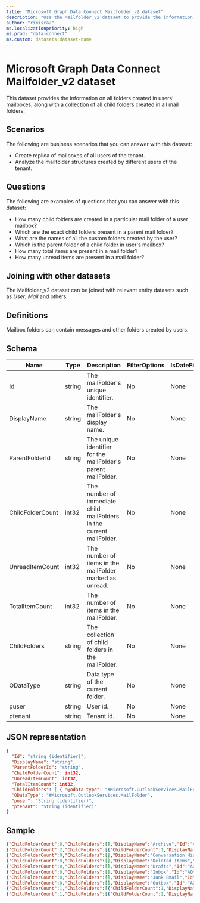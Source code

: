 ```yaml
---
title: "Microsoft Graph Data Connect Mailfolder_v2 dataset"
description: "Use the Mailfolder_v2 dataset to provide the information on all mail folders created in a user’s mailbox."
author: "rimisra2"
ms.localizationpriority: high
ms.prod: "data-connect"
ms.custom: datasets:dataset-name
---
```


# Microsoft Graph Data Connect Mailfolder_v2 dataset

This dataset provides the information on all folders created in users' mailboxes, along with a collection of all child folders created in all mail folders.
 
## Scenarios

The following are business scenarios that you can answer with this dataset:

- Create replica of mailboxes of all users of the tenant.
- Analyze the mailfolder structures created by different users of the tenant.

## Questions

The following are examples of questions that you can answer with this dataset:

- How many child folders are created in a particular mail folder of a user mailbox?
- Which are the exact child folders present in a parent mail folder?
- What are the names of all the custom folders created by the user?
- Which is the parent folder of a child folder in user's mailbox?
- How many total items are present in a mail folder?
- How many unread items are present in a mail folder?

## Joining with other datasets

The Mailfolder_v2 dataset can be joined with relevant entity datasets such as *User*, *Mail* and others.

## Definitions

Mailbox folders can contain messages and other folders created by users.

## Schema

| Name  | Type  |  Description  |  FilterOptions  |  IsDateFilter  | 
| ----------- | ----------- | ----------- | ----------- | ----------- |
| Id	| string |	The mailFolder's unique identifier. |	No	| None |
| DisplayName |	string |	The mailFolder's display name. |	No |  	None |
| ParentFolderId	| string |	The unique identifier for the mailFolder's parent mailFolder.	| No |  	None |
| ChildFolderCount |	int32 |	The number of immediate child mailFolders in the current mailFolder. |	No |  	None |
| UnreadItemCount |	int32 |	The number of items in the mailFolder marked as unread.	| No |	None |
| TotalItemCount |	int32 |	The number of items in the mailFolder. |	No |  	None |
| ChildFolders |	string |	The collection of child folders in the mailFolder. |	No |  	None |
| ODataType |	string |	Data type of the current folder. |	No |	None |
| puser |	string |	User id. |	No |  	None |
| ptenant |	string |  Tenant id. |	No |  	None |

## JSON representation

```json
{
  "Id": "string (identifier)",
  "DisplayName": "string",
  "ParentFolderId": "string",
  "ChildFolderCount": int32,
  "UnreadItemCount": int32,
  "TotalItemCount": int32, 
  "ChildFolders": [ { "@odata.type": "#Microsoft.OutlookServices.MailFolder" } ],
  "ODataType": "#Microsoft.OutlookServices.MailFolder",
  "puser": "String (identifier)",
  "ptenant": "String (identifier)"
}
```

## Sample 


```json
{"ChildFolderCount":0,"ChildFolders":[],"DisplayName":"Archive","Id":"AQMkADI2YWM4MjQyLWQ3YjEtNDgzMi1hMzkyLTE2ZTM3NTUAMWMzNGEALgAAA6GoUA5SNzlFvlnoC8t9GLQBAOwxAcp0KBhFkmn7yww4DfwAAAIBTwAAAA==","ODataType":"#Microsoft.OutlookServices.MailFolder","ParentFolderId":"AQMkADI2YWM4MjQyLWQ3YjEtNDgzMi1hMzkyLTE2ZTM3NTUAMWMzNGEALgAAA6GoUA5SNzlFvlnoC8t9GLQBAOwxAcp0KBhFkmn7yww4DfwAAAIBCAAAAA==","ptenant":"f1a7cbc0-bd5e-432e-8ccd-38cdb85094ca","puser":"ca85120d-b104-4af4-8a13-ae7028e59c73"}
{"ChildFolderCount":2,"ChildFolders":[{"ChildFolderCount":1,"DisplayName":"Conversation History2","Id":"AAMkADI2YWM4MjQyLWQ3YjEtNDgzMi1hMzkyLTE2ZTM3NTUxYzM0YQAuAAAAAAChqFAOUjc5Rb5Z6AvLfRi0AQDsMQHKdCgYRZJp_8sMOA38AAR1ke13AAA=","ODataType":"#Microsoft.OutlookServices.MailFolder","ParentFolderId":"AQMkADI2YWM4MjQyLWQ3YjEtNDgzMi1hMzkyLTE2ZTM3NTUAMWMzNGEALgAAA6GoUA5SNzlFvlnoC8t9GLQBAOwxAcp0KBhFkmn7yww4DfwAAAIBRgAAAA==","TotalItemCount":0,"UnreadItemCount":0}],"DisplayName":"Conversation History","Id":"AQMkADI2YWM4MjQyLWQ3YjEtNDgzMi1hMzkyLTE2ZTM3NTUAMWMzNGEALgAAA6GoUA5SNzlFvlnoC8t9GLQBAOwxAcp0KBhFkmn7yww4DfwAAAIBRgAAAA==","ODataType":"#Microsoft.OutlookServices.MailFolder","ParentFolderId":"AQMkADI2YWM4MjQyLWQ3YjEtNDgzMi1hMzkyLTE2ZTM3NTUAMWMzNGEALgAAA6GoUA5SNzlFvlnoC8t9GLQBAOwxAcp0KBhFkmn7yww4DfwAAAIBCAAAAA==","ptenant":"f1a7cbc0-bd5e-432e-8ccd-38cdb85094ca","puser":"ca85120d-b104-4af4-8a13-ae7028e59c73"}
{"ChildFolderCount":0,"ChildFolders":[],"DisplayName":"Conversation History1","Id":"AAMkADI2YWM4MjQyLWQ3YjEtNDgzMi1hMzkyLTE2ZTM3NTUxYzM0YQAuAAAAAAChqFAOUjc5Rb5Z6AvLfRi0AQDsMQHKdCgYRZJp_8sMOA38AAR1ke12AAA=","ODataType":"#Microsoft.OutlookServices.MailFolder","ParentFolderId":"AQMkADI2YWM4MjQyLWQ3YjEtNDgzMi1hMzkyLTE2ZTM3NTUAMWMzNGEALgAAA6GoUA5SNzlFvlnoC8t9GLQBAOwxAcp0KBhFkmn7yww4DfwAAAIBCAAAAA==","ptenant":"f1a7cbc0-bd5e-432e-8ccd-38cdb85094ca","puser":"ca85120d-b104-4af4-8a13-ae7028e59c73"}
{"ChildFolderCount":0,"ChildFolders":[],"DisplayName":"Deleted Items","Id":"AQMkADI2YWM4MjQyLWQ3YjEtNDgzMi1hMzkyLTE2ZTM3NTUAMWMzNGEALgAAA6GoUA5SNzlFvlnoC8t9GLQBAOwxAcp0KBhFkmn7yww4DfwAAAIBCgAAAA==","ODataType":"#Microsoft.OutlookServices.MailFolder","ParentFolderId":"AQMkADI2YWM4MjQyLWQ3YjEtNDgzMi1hMzkyLTE2ZTM3NTUAMWMzNGEALgAAA6GoUA5SNzlFvlnoC8t9GLQBAOwxAcp0KBhFkmn7yww4DfwAAAIBCAAAAA==","ptenant":"f1a7cbc0-bd5e-432e-8ccd-38cdb85094ca","puser":"ca85120d-b104-4af4-8a13-ae7028e59c73"}
{"ChildFolderCount":0,"ChildFolders":[],"DisplayName":"Drafts","Id":"AQMkADI2YWM4MjQyLWQ3YjEtNDgzMi1hMzkyLTE2ZTM3NTUAMWMzNGEALgAAA6GoUA5SNzlFvlnoC8t9GLQBAOwxAcp0KBhFkmn7yww4DfwAAAIBDwAAAA==","ODataType":"#Microsoft.OutlookServices.MailFolder","ParentFolderId":"AQMkADI2YWM4MjQyLWQ3YjEtNDgzMi1hMzkyLTE2ZTM3NTUAMWMzNGEALgAAA6GoUA5SNzlFvlnoC8t9GLQBAOwxAcp0KBhFkmn7yww4DfwAAAIBCAAAAA==","ptenant":"f1a7cbc0-bd5e-432e-8ccd-38cdb85094ca","puser":"ca85120d-b104-4af4-8a13-ae7028e59c73"}
{"ChildFolderCount":0,"ChildFolders":[],"DisplayName":"Inbox","Id":"AQMkADI2YWM4MjQyLWQ3YjEtNDgzMi1hMzkyLTE2ZTM3NTUAMWMzNGEALgAAA6GoUA5SNzlFvlnoC8t9GLQBAOwxAcp0KBhFkmn7yww4DfwAAAIBDAAAAA==","ODataType":"#Microsoft.OutlookServices.MailFolder","ParentFolderId":"AQMkADI2YWM4MjQyLWQ3YjEtNDgzMi1hMzkyLTE2ZTM3NTUAMWMzNGEALgAAA6GoUA5SNzlFvlnoC8t9GLQBAOwxAcp0KBhFkmn7yww4DfwAAAIBCAAAAA==","ptenant":"f1a7cbc0-bd5e-432e-8ccd-38cdb85094ca","puser":"ca85120d-b104-4af4-8a13-ae7028e59c73"}
{"ChildFolderCount":0,"ChildFolders":[],"DisplayName":"Junk Email","Id":"AQMkADI2YWM4MjQyLWQ3YjEtNDgzMi1hMzkyLTE2ZTM3NTUAMWMzNGEALgAAA6GoUA5SNzlFvlnoC8t9GLQBAOwxAcp0KBhFkmn7yww4DfwAAAIBHwAAAA==","ODataType":"#Microsoft.OutlookServices.MailFolder","ParentFolderId":"AQMkADI2YWM4MjQyLWQ3YjEtNDgzMi1hMzkyLTE2ZTM3NTUAMWMzNGEALgAAA6GoUA5SNzlFvlnoC8t9GLQBAOwxAcp0KBhFkmn7yww4DfwAAAIBCAAAAA==","ptenant":"f1a7cbc0-bd5e-432e-8ccd-38cdb85094ca","puser":"ca85120d-b104-4af4-8a13-ae7028e59c73"}
{"ChildFolderCount":0,"ChildFolders":[],"DisplayName":"Outbox","Id":"AQMkADI2YWM4MjQyLWQ3YjEtNDgzMi1hMzkyLTE2ZTM3NTUAMWMzNGEALgAAA6GoUA5SNzlFvlnoC8t9GLQBAOwxAcp0KBhFkmn7yww4DfwAAAIBCwAAAA==","ODataType":"#Microsoft.OutlookServices.MailFolder","ParentFolderId":"AQMkADI2YWM4MjQyLWQ3YjEtNDgzMi1hMzkyLTE2ZTM3NTUAMWMzNGEALgAAA6GoUA5SNzlFvlnoC8t9GLQBAOwxAcp0KBhFkmn7yww4DfwAAAIBCAAAAA==","ptenant":"f1a7cbc0-bd5e-432e-8ccd-38cdb85094ca","puser":"ca85120d-b104-4af4-8a13-ae7028e59c73"}
{"ChildFolderCount":1,"ChildFolders":[{"ChildFolderCount":1,"DisplayName":"Sent Items1","Id":"AAMkADI2YWM4MjQyLWQ3YjEtNDgzMi1hMzkyLTE2ZTM3NTUxYzM0YQAuAAAAAAChqFAOUjc5Rb5Z6AvLfRi0AQDsMQHKdCgYRZJp_8sMOA38AAR1ke15AAA=","ODataType":"#Microsoft.OutlookServices.MailFolder","ParentFolderId":"AQMkADI2YWM4MjQyLWQ3YjEtNDgzMi1hMzkyLTE2ZTM3NTUAMWMzNGEALgAAA6GoUA5SNzlFvlnoC8t9GLQBAOwxAcp0KBhFkmn7yww4DfwAAAIBCQAAAA==","TotalItemCount":0,"UnreadItemCount":0}],"DisplayName":"Sent Items","Id":"AQMkADI2YWM4MjQyLWQ3YjEtNDgzMi1hMzkyLTE2ZTM3NTUAMWMzNGEALgAAA6GoUA5SNzlFvlnoC8t9GLQBAOwxAcp0KBhFkmn7yww4DfwAAAIBCQAAAA==","ODataType":"#Microsoft.OutlookServices.MailFolder","ParentFolderId":"AQMkADI2YWM4MjQyLWQ3YjEtNDgzMi1hMzkyLTE2ZTM3NTUAMWMzNGEALgAAA6GoUA5SNzlFvlnoC8t9GLQBAOwxAcp0KBhFkmn7yww4DfwAAAIBCAAAAA==","ptenant":"f1a7cbc0-bd5e-432e-8ccd-38cdb85094ca","puser":"ca85120d-b104-4af4-8a13-ae7028e59c73"}
{"ChildFolderCount":1,"ChildFolders":[{"ChildFolderCount":1,"DisplayName":"Sent Items2","Id":"AAMkADI2YWM4MjQyLWQ3YjEtNDgzMi1hMzkyLTE2ZTM3NTUxYzM0YQAuAAAAAAChqFAOUjc5Rb5Z6AvLfRi0AQDsMQHKdCgYRZJp_8sMOA38AAR1ke16AAA=","ODataType":"#Microsoft.OutlookServices.MailFolder","ParentFolderId":"AAMkADI2YWM4MjQyLWQ3YjEtNDgzMi1hMzkyLTE2ZTM3NTUxYzM0YQAuAAAAAAChqFAOUjc5Rb5Z6AvLfRi0AQDsMQHKdCgYRZJp_8sMOA38AAR1ke15AAA=","TotalItemCount":0,"UnreadItemCount":0}],"DisplayName":"Sent Items1","Id":"AAMkADI2YWM4MjQyLWQ3YjEtNDgzMi1hMzkyLTE2ZTM3NTUxYzM0YQAuAAAAAAChqFAOUjc5Rb5Z6AvLfRi0AQDsMQHKdCgYRZJp_8sMOA38AAR1ke15AAA=","ODataType":"#Microsoft.OutlookServices.MailFolder","ParentFolderId":"AQMkADI2YWM4MjQyLWQ3YjEtNDgzMi1hMzkyLTE2ZTM3NTUAMWMzNGEALgAAA6GoUA5SNzlFvlnoC8t9GLQBAOwxAcp0KBhFkmn7yww4DfwAAAIBCQAAAA==","ptenant":"f1a7cbc0-bd5e-432e-8ccd-38cdb85094ca","puser":"ca85120d-b104-4af4-8a13-ae7028e59c73"}
```
